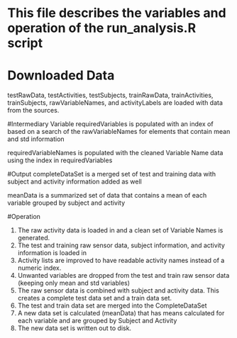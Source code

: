 # This file describes the variables and operation of the run_analysis.R script

# Downloaded Data
testRawData, testActivities, testSubjects, trainRawData, trainActivities, trainSubjects, rawVariableNames, and activityLabels
are loaded with data from the sources.

#Intermediary Variable
requiredVariables is populated with an index of based on a search of the rawVariableNames for elements that contain 
mean and std information

requiredVariableNames is populated with the cleaned Variable Name data using the index in requiredVariables

#Output
completeDataSet is a merged set of test and training data with subject and activity information added as well

meanData is a summarized set of data that contains a mean of each variable grouped by subject and activity

#Operation
1. The raw activity data is loaded in and a clean set of Variable Names is generated.
2. The test and training raw sensor data, subject information, and activity information is loaded in
3. Activity lists are improved to have readable activity names instead of a numeric index.
4. Unwanted variables are dropped from the test and train raw sensor data (keeping only mean and std variables)
5. The raw sensor data is combined with subject and activity data. This creates a complete test data set and a train data set.
6. The test and train data set are merged into the CompleteDataSet
7. A new data set is calculated (meanData) that has means calculated for each variable and are grouped by Subject and Activity
8. The new data set is written out to disk.


